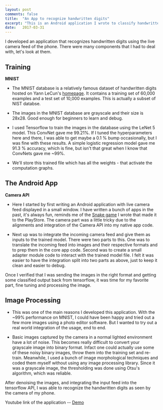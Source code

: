 ```yaml
---
layout: post
comments: false
title:  "An App to recognize handwritten digits"
excerpt: "This is an Android application I wrote to classify handwritten digits with the help of the MNIST dataset and ConvNets."
date:   2017-03-31
---
```



I developed an application that recognizes handwritten digits using the live camera feed of the phone. There were many components that I had to deal with, let's look at them.

## Training

**MNIST**

- The MNIST database is a relatively famous dataset of handwritten digits hosted on Yann LeCun's [homepage](http://http://yann.lecun.com/exdb/mnist/).
It contains a training set of 60,000 examples and a test set of 10,000 examples. This is actually a subset of NIST databse. 

- The images in the MNIST database are grayscale and their size is 28x28. Good enough for beginners to learn and debug.

- I used Tensorflow to train the images in the database using the LeNet 5 model. This ConvNet gave me 99.21%. If I tuned the hyperparameters here and there, I was able to get maybe a 0.1 % bump occasionally, but I was fine with these results. A simple logistic regression model gave me 91.3 % accuracy, which is fine, but isn't that great when I know that ConvNets gave me ~99%.

- We'll store this trained file which has all the weights - that activate the computation graphs.


## The Android App

**Camera API**

- Here I started by first writing an Android application with live camera feed displayed in a small window. I have written a bunch of apps in the past, it's always fun, reminds me of the [Snake game](https://goo.gl/UJRkrp) I wrote that made it to the PlayStore. The camera part was a little tricky due to the alignments and integration of the Camera API into my native app code.

- Next up was to integrate the incoming camera feed and give them as inputs to the trained model. There were two parts to this. One was to translate the incoming feed into images and their respective formats and to prep them in the core app code. Second was to create a small adapter module code to interact with the trained model file. I felt it was easier to have the integration split into two parts as above, just to keep it clean and easier to debug.

Once I verified that I was sending the images in the right format and getting some classified output back from tensorflow, it was time for my favorite part, fine tuning and processing the image.

## Image Processing

- This was one of the main reasons I developed this application. With the ~99% performance on MNIST, I could have been happy and tried out a few more images using a photo editor software. But I wanted to try out a real world integration of the usage, end to end.

- Basic images captured by the camera in a normal lighted environment have a lot of noise. This becomes really difficult to convert your grayscale image into binary format. Infact one could actually use some of these noisy binary images, throw them into the training set and re-train. Meanwhile, I used a bunch of image morphological techniques and coded them myself without using any image processing library. Since it was a grayscale image, the thresholding was done using Otsu's algorithm, which was reliable.


After denoising the images, and integrating the input feed into the tensorflow API, I was able to recognize the handwritten digits as seen by the camera of my phone.

Youtube link of the application -- [Demo](https://goo.gl/0FNvXL)

